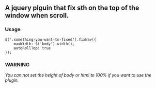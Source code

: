## A jquery plguin that fix sth on the top of the window when scroll.


### Usage
```
$('.something-you-want-to-fixed').fixNav({
    maxWidth: $('body').width(),
    autoRollTop: true
});
```

### WARNING
_You can not set the height of body or html to 100% if you want to use the plugin._





